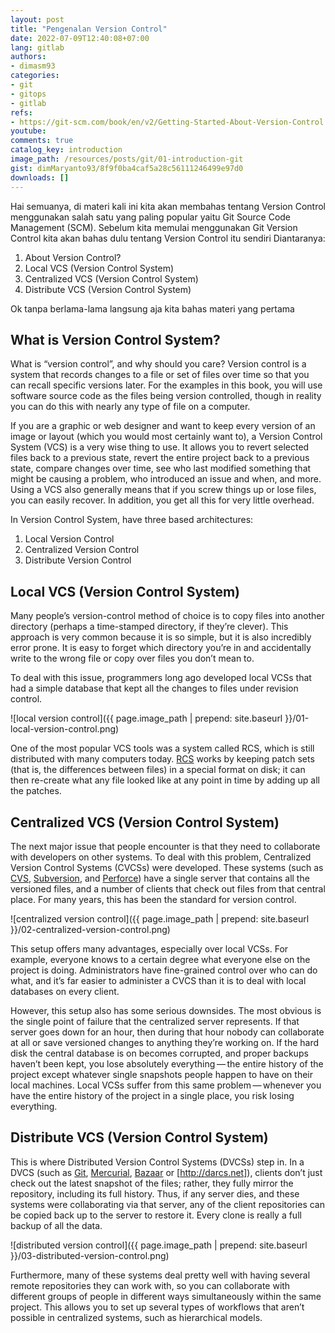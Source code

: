 ```yaml
---
layout: post
title: "Pengenalan Version Control"
date: 2022-07-09T12:40:08+07:00
lang: gitlab
authors:
- dimasm93
categories:
- git
- gitops
- gitlab
refs: 
- https://git-scm.com/book/en/v2/Getting-Started-About-Version-Control
youtube: 
comments: true
catalog_key: introduction
image_path: /resources/posts/git/01-introduction-git
gist: dimMaryanto93/8f9f0ba4caf5a28c56111246499e97d0
downloads: []
---
```


Hai semuanya, di materi kali ini kita akan membahas tentang Version Control menggunakan salah satu yang paling popular yaitu Git Source Code Management (SCM). Sebelum kita memulai menggunakan Git Version Control kita akan bahas dulu tentang Version Control itu sendiri Diantaranya:

1. About Version Control?
2. Local VCS (Version Control System)
3. Centralized VCS (Version Control System)
4. Distribute VCS (Version Control System)

Ok tanpa berlama-lama langsung aja kita bahas materi yang pertama

<!--more-->

## What is Version Control System?

What is “version control”, and why should you care? Version control is a system that records changes to a file or set of files over time so that you can recall specific versions later. For the examples in this book, you will use software source code as the files being version controlled, though in reality you can do this with nearly any type of file on a computer.

If you are a graphic or web designer and want to keep every version of an image or layout (which you would most certainly want to), a Version Control System (VCS) is a very wise thing to use. It allows you to revert selected files back to a previous state, revert the entire project back to a previous state, compare changes over time, see who last modified something that might be causing a problem, who introduced an issue and when, and more. Using a VCS also generally means that if you screw things up or lose files, you can easily recover. In addition, you get all this for very little overhead.

In Version Control System, have three based architectures:

1. Local Version Control
2. Centralized Version Control
3. Distribute Version Control

## Local VCS (Version Control System)

Many people’s version-control method of choice is to copy files into another directory (perhaps a time-stamped directory, if they’re clever). This approach is very common because it is so simple, but it is also incredibly error prone. It is easy to forget which directory you’re in and accidentally write to the wrong file or copy over files you don’t mean to.

To deal with this issue, programmers long ago developed local VCSs that had a simple database that kept all the changes to files under revision control.

![local version control]({{ page.image_path | prepend: site.baseurl }}/01-local-version-control.png)

One of the most popular VCS tools was a system called RCS, which is still distributed with many computers today. [RCS](https://www.gnu.org/software/rcs/) works by keeping patch sets (that is, the differences between files) in a special format on disk; it can then re-create what any file looked like at any point in time by adding up all the patches.

## Centralized VCS (Version Control System)

The next major issue that people encounter is that they need to collaborate with developers on other systems. To deal with this problem, Centralized Version Control Systems (CVCSs) were developed. These systems (such as [CVS](https://www.nongnu.org/cvs/), [Subversion](https://subversion.apache.org), and [Perforce](https://www.perforce.com/solutions/version-control)) have a single server that contains all the versioned files, and a number of clients that check out files from that central place. For many years, this has been the standard for version control.

![centralized version control]({{ page.image_path | prepend: site.baseurl }}/02-centralized-version-control.png)

This setup offers many advantages, especially over local VCSs. For example, everyone knows to a certain degree what everyone else on the project is doing. Administrators have fine-grained control over who can do what, and it’s far easier to administer a CVCS than it is to deal with local databases on every client.

However, this setup also has some serious downsides. The most obvious is the single point of failure that the centralized server represents. If that server goes down for an hour, then during that hour nobody can collaborate at all or save versioned changes to anything they’re working on. If the hard disk the central database is on becomes corrupted, and proper backups haven’t been kept, you lose absolutely everything — the entire history of the project except whatever single snapshots people happen to have on their local machines. Local VCSs suffer from this same problem — whenever you have the entire history of the project in a single place, you risk losing everything.

## Distribute VCS (Version Control System)

This is where Distributed Version Control Systems (DVCSs) step in. In a DVCS (such as [Git](https://git-scm.com), [Mercurial](https://www.mercurial-scm.org), [Bazaar](https://bazaar.canonical.com/en/) or [http://darcs.net]), clients don’t just check out the latest snapshot of the files; rather, they fully mirror the repository, including its full history. Thus, if any server dies, and these systems were collaborating via that server, any of the client repositories can be copied back up to the server to restore it. Every clone is really a full backup of all the data.

![distributed version control]({{ page.image_path | prepend: site.baseurl }}/03-distributed-version-control.png)

Furthermore, many of these systems deal pretty well with having several remote repositories they can work with, so you can collaborate with different groups of people in different ways simultaneously within the same project. This allows you to set up several types of workflows that aren’t possible in centralized systems, such as hierarchical models.
